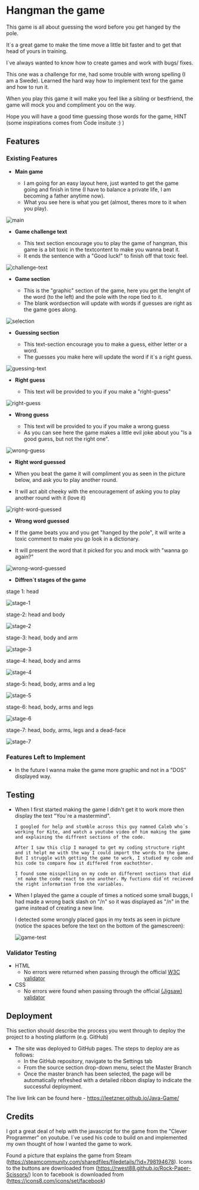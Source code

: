 # Hangman the game

This game is all about guessing the word before you get hanged by the pole.

It´s a great game to make the time move a little bit faster and to get that head of yours in training.

I´ve always wanted to know how to create games and work with bugs/ fixes. 

This one was a challenge for me, had some trouble with wrong spelling (I am a Swede).
Learned the hard way how to implement text for the game and how to run it.

When you play this game it will make you feel like a sibling or bestfriend, the game will mock you and compliment you on the way.

Hope you will have a good time guessing those words for the game, HINT (some inspirations comes from Code insitute :) )


## Features 


### Existing Features

- __Main game__

  - I am going for an easy layout here, just wanted to get the game going and finish in time (I have to balance a private life, I am becoming a father anytime now).
  - What you see here is what you get (almost, theres more to it when you play). 
  
![main](images/main.jpg)


- __Game challenge text__
 
  - This text section encourage you to play the game of hangman, this game is a bit toxic in the textcontent to make you wanna beat it.
  - It ends the sentence with a "Good luck!" to finish off that toxic feel.

![challenge-text](images/challenge-text.jpg)

- __Game section__

  - This is the "graphic" section of the game, here you get the lenght of the word (to the left) and the pole with the rope tied to it.
  - The blank wordsection will update with words if guesses are right as the game goes along.

![selection](images/Words%26hangman.jpg)

- __Guessing section__

  - This text-section encourage you to make a guess, either letter or a word.
  - The guesses you make here will update the word if it´s a right guess.

![guessing-text](images/guessing-section.jpg)

- __Right guess__ 

  - This text will be provided to you if you make a "right-guess" 

![right-guess](images/right.jpg)

- __Wrong guess__

  - This text will be provided to you if you make a wrong guess 
  - As you can see here the game makes a little evil joke about you "Is a good guess, but not the right one".

![wrong-guess](images/wrong-text.jpg)

- __Right word guessed__

- When you beat the game it will compliment you as seen in the picture below, and ask you to play another round.
- It will act abit cheeky with the encouragement of asking you to play another round with it (love it)

![right-word-guessed](images/right-word-guessed.jpg)

- __Wrong word guessed__

- If the game beats you and you get "hanged by the pole", it will write a toxic comment to make you go look in a dictionary.
- It will present the word that it picked for you and mock with "wanna go again?"

![wrong-word-guessed](images/wrong-word-guessed.jpg)

- __Diffren´t stages of the game__

stage 1: head 

![stage-1](images/first-stage.jpg) 

stage-2: head and body

![stage-2](images/second-stage.jpg)

stage-3: head, body and arm

![stage-3](images/third-stage.jpg)

stage-4: head, body and arms

![stage-4](images/fourth-stage.jpg)

stage-5: head, body, arms and a leg

![stage-5](images/fifth-stage.jpg)

stage-6: head, body, arms and legs

![stage-6](images/sixth-stage.jpg)

stage-7: head, body, arms, legs and a dead-face

![stage-7](images/seventh-stage.jpg)

### Features Left to Implement

- In the future I wanna make the game more graphic and not in a "DOS" displayed way.

## Testing 

- When I first started making the game I didn't get it to work more then display the text "You´re a mastermind".

      I googled for help and stumble across this guy namned Caleb who´s working for Kite, and watch a youtube video of him making the game and explaining the diffrent sections of the code.
      
      After I saw this clip I managed to get my coding structure right and it helpt me with the way I could import the words to the game. But I struggle with getting the game to work, I studied my code and his code to compare how it differed from eachothter.

      I found some misspelling on my code on different sections that did´nt make the code react to one another. My fuctions did´nt recieved the right information from the variables.

- When I played the game a couple of times a noticed some small buggs, I had made a wrong back slash on "/n" so it was displayed as "/n" in the game instead of creating a new line.

    I detected some wrongly placed gaps in my texts as seen in picture (notice the spaces before the text on the bottom of the gamescreen): 
    
    ![game-test](images/test.png)


### Validator Testing 

- HTML
  - No errors were returned when passing through the official [W3C validator](https://validator.w3.org/nu/?doc=https%3A%2F%2Fleetzner.github.io%2FJava-Game%2F)
- CSS
  - No errors were found when passing through the official [(Jigsaw) validator](https://jigsaw.w3.org/css-validator/validator?uri=https%3A%2F%2Fleetzner.github.io%2FJava-Game%2F&profile=css3svg&usermedium=all&warning=1&vextwarning=&lang=sv)

## Deployment

This section should describe the process you went through to deploy the project to a hosting platform (e.g. GitHub) 

- The site was deployed to GitHub pages. The steps to deploy are as follows: 
  - In the GitHub repository, navigate to the Settings tab 
  - From the source section drop-down menu, select the Master Branch
  - Once the master branch has been selected, the page will be automatically refreshed with a detailed ribbon display to indicate the successful deployment. 

The live link can be found here - https://leetzner.github.io/Java-Game/


## Credits 

I got a great deal of help with the javascript for the game from the "Clever Programmer" on youtube.
I´ve used his code to build on and implemented my own thought of how I wanted the game to work.

Found a picture that explains the game from Steam (https://steamcommunity.com/sharedfiles/filedetails/?id=798194678).
Icons to the buttons are downloaded from (https://rwest88.github.io/Rock-Paper-Scissors/)
Icon to facebook is downloaded from (https://icons8.com/icons/set/facebook) 
